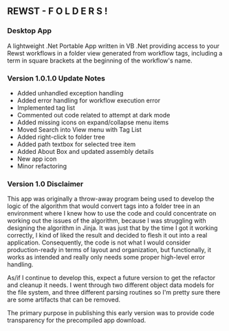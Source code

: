 ## REWST - F O L D E R S !

### Desktop App
A lightweight .Net Portable App written in VB .Net providing access to your Rewst workflows in a folder view generated from workflow tags, including a term in square brackets at the beginning of the workflow's name.

### Version 1.0.1.0 Update Notes

 - Added unhandled exception handling
 - Added error handling for workflow execution error
 - Implemented tag list
 - Commented out code related to attempt at dark mode
 - Added missing icons on expand/collapse menu items
 - Moved Search into View menu with Tag List
 - Added right-click to folder tree
 - Added path textbox for selected tree item
 - Added About Box and updated assembly details
 - New app icon
 - Minor refactoring

### Version 1.0 Disclaimer

This app was originally a throw-away program being used to develop the logic of the algorithm that would convert tags into a folder tree in an environment where I knew how to use the code and could concentrate on working out the issues of the algorithm, because I was struggling with designing the algorithm in Jinja. It was just that by the time I got it working correctly, I kind of liked the result and decided to flesh it out into a real application. Consequently, the code is not what I would consider production-ready in terms of layout and organization, but functionally, it works as intended and really only needs some proper high-level error handling.

As/if I continue to develop this, expect a future version to get the refactor and cleanup it needs. I went through two different object data models for the file system, and three different parsing routines so I'm pretty sure there are some artifacts that can be removed.

The primary purpose in publishing this early version was to provide code transparency for the precompiled app download.